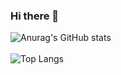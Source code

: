### Hi there 👋

![Anurag's GitHub stats](https://github-readme-stats.vercel.app/api?username=ngotic&show_icons=true&theme=buefy)
<br>
<br>
![Top Langs](https://github-readme-stats.vercel.app/api/top-langs/?username=ngotic&layout=compact&theme=buefy)


<!--
**ngotic/ngotic** is a ✨ _special_ ✨ repository because its `README.md` (this file) appears on your GitHub profile.

Here are some ideas to get you started:

- 🔭 I’m currently working on ...
- 🌱 I’m currently learning ...
- 👯 I’m looking to collaborate on ...
- 🤔 I’m looking for help with ...
- 💬 Ask me about ...
- 📫 How to reach me: ...
- 😄 Pronouns: ...
- ⚡ Fun fact: ...
-->
